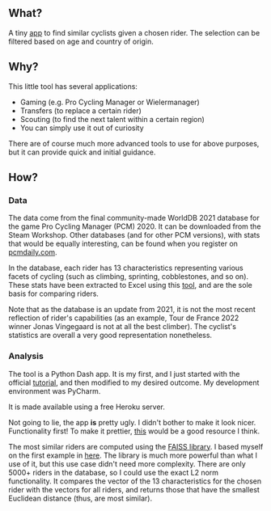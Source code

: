 ## What?
A tiny [app](nothing-here-yet) to find similar cyclists given a chosen rider. The selection can be filtered based on age and country of origin.

## Why?
This little tool has several applications:
- Gaming (e.g. Pro Cycling Manager or Wielermanager)
- Transfers (to replace a certain rider)
- Scouting (to find the next talent within a certain region)
- You can simply use it out of curiosity

There are of course much more advanced tools to use for above purposes, but it can provide quick and initial guidance.

## How?

### Data
The data come from the final community-made WorldDB 2021 database for the game Pro Cycling Manager (PCM) 2020. It can be downloaded from the Steam Workshop. Other databases (and for other PCM versions), with stats that would be equally interesting, can be found when you register on [pcmdaily.com](https://pcmdaily.com/).

In the database, each rider has 13 characteristics representing various facets of cycling (such as climbing, sprinting, cobblestones, and so on). These stats have been extracted to Excel using this [tool](https://pcmdaily.com/infusions/pro_download_panel/download.php?did=1108), and are the sole basis for comparing riders.

Note that as the database is an update from 2021, it is not the most recent reflection of rider's capabilities (as an example, Tour de France 2022 winner Jonas Vingegaard is not at all the best climber). The cyclist's statistics are overall a very good representation nonetheless.

### Analysis

The tool is a Python Dash app. It is my first, and I just started with the official [tutorial](https://dash.plotly.com/installation), and then modified to my desired outcome. My development environment was PyCharm.

It is made available using a free Heroku server.

Not going to lie, the app **is** pretty ugly. I didn't bother to make it look nicer. Functionality first! To make it prettier, [this](https://dash-bootstrap-components.opensource.faculty.ai) would be a good resource I think.

The most similar riders are computed using the [FAISS library](https://github.com/facebookresearch/faiss). I based myself on the first example in [here](https://www.pinecone.io/learn/faiss-tutorial/). The library is much more powerful than what I use of it, but this use case didn't need more complexity. There are only 5000+ riders in the database, so I could use the exact L2 norm functionality. It compares the vector of the 13 characteristics for the chosen rider with the vectors for all riders, and returns those that have the smallest Euclidean distance (thus, are most similar).

